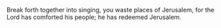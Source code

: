 Break forth together into singing, you waste places of Jerusalem, for the Lord has comforted his people; he has redeemed Jerusalem.
